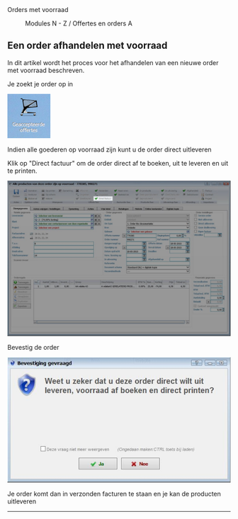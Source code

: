 <properties>
	<page>
		<title>Orders met voorraad</title>
		<description>Orders met voorraad</description>
	</page>
	<menu>
		<position>Modules N - Z / Offertes en orders</position> 
		<title>Afhandelen met voorraad</title>
		<sort>A</sort>
	</menu>
</properties>

## Een order afhandelen met voorraad ##

In dit artikel wordt het proces voor het afhandelen van een nieuwe order met voorraad beschreven.

Je zoekt je order op in

![](images/map-geaccepteerdeoffertes.PNG)

Indien alle goederen op voorraad zijn kunt u de order direct uitleveren

Klik op "Direct factuur" om de order direct af te boeken, uit te leveren en uit te printen.

![](images/offertes-directfactuur-stamgegevens-uitgelicht.jpg) 

Bevestig de order

![](images/offertes-directfactuur-melding.jpg) 

Je order komt dan in verzonden facturen te staan en je kan de producten uitleveren

----------
